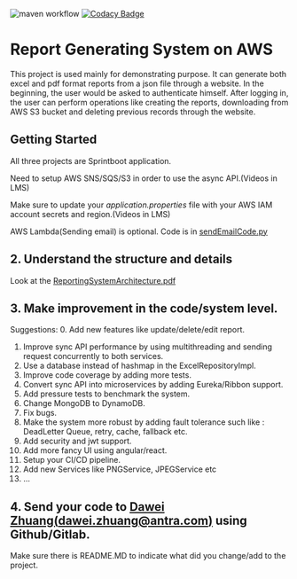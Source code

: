 ![maven workflow](https://github.com/northernjay885/reporting-system-aws/actions/workflows/maven.yml/badge.svg)
[![Codacy Badge](https://app.codacy.com/project/badge/Grade/0cc5df1a96534fd6ab10d1a192ff8974)](https://www.codacy.com/gh/northernjay885/reporting-system-aws/dashboard?utm_source=github.com&amp;utm_medium=referral&amp;utm_content=northernjay885/reporting-system-aws&amp;utm_campaign=Badge_Grade)

# Report Generating System on AWS
 This project is used mainly for demonstrating purpose. It can generate both excel and pdf format reports from a json file through a website. In the beginning, the user would be asked to authenticate himself. After logging in, the user can perform operations like creating the reports, downloading from AWS S3 bucket and deleting previous records through the website.
## Getting Started
 All three projects are Sprintboot application.<br>

 Need to setup AWS SNS/SQS/S3 in order to use the async API.(Videos in LMS)<br>

 Make sure to update your <i>application.properties</i> file with your AWS IAM account secrets and region.(Videos in LMS)

 AWS Lambda(Sending email) is optional. Code is in [sendEmailCode.py](./lambda/sendEmailCode.py)

## 2. Understand the structure and details
Look at the [ReportingSystemArchitecture.pdf](./ReportingSystemArchitecture.pdf)

## 3. Make improvement in the code/system level.
Suggestions:
0. Add new features like update/delete/edit report.
1. Improve sync API performance by using multithreading and sending request concurrently to both services.
2. Use a database instead of hashmap in the ExcelRepositoryImpl.
3. Improve code coverage by adding more tests.
4. Convert sync API into microservices by adding Eureka/Ribbon support.
5. Add pressure tests to benchmark the system.
6. Change MongoDB to DynamoDB.
7. Fix bugs.
8. Make the system more robust by adding fault tolerance such like : DeadLetter Queue, retry, cache, fallback etc.
9. Add security and jwt support.
10. Add more fancy UI using angular/react.
11. Setup your CI/CD pipeline.
12. Add new Services like PNGService, JPEGService etc
13. ...

## 4. Send your code to [Dawei Zhuang(dawei.zhuang@antra.com)](dawei.zhuang@antra.com) using Github/Gitlab. 
Make sure there is README.MD to indicate what did you change/add to the project.

